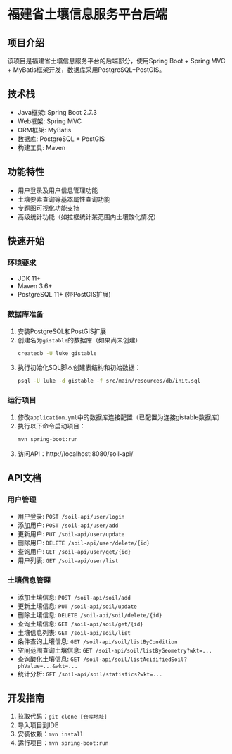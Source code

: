 # 福建省土壤信息服务平台后端

## 项目介绍
该项目是福建省土壤信息服务平台的后端部分，使用Spring Boot + Spring MVC + MyBatis框架开发，数据库采用PostgreSQL+PostGIS。

## 技术栈
- Java框架: Spring Boot 2.7.3
- Web框架: Spring MVC
- ORM框架: MyBatis
- 数据库: PostgreSQL + PostGIS
- 构建工具: Maven

## 功能特性
- 用户登录及用户信息管理功能
- 土壤要素查询等基本属性查询功能
- 专题图可视化功能支持
- 高级统计功能（如拉框统计某范围内土壤酸化情况）

## 快速开始

### 环境要求
- JDK 11+
- Maven 3.6+
- PostgreSQL 11+ (带PostGIS扩展)

### 数据库准备
1. 安装PostgreSQL和PostGIS扩展
2. 创建名为`gistable`的数据库（如果尚未创建）
   ```bash
   createdb -U luke gistable
   ```
3. 执行初始化SQL脚本创建表结构和初始数据：
   ```bash
   psql -U luke -d gistable -f src/main/resources/db/init.sql
   ```

### 运行项目
1. 修改`application.yml`中的数据库连接配置（已配置为连接gistable数据库）
2. 执行以下命令启动项目：
   ```bash
   mvn spring-boot:run
   ```
3. 访问API：http://localhost:8080/soil-api/

## API文档

### 用户管理
- 用户登录: `POST /soil-api/user/login`
- 添加用户: `POST /soil-api/user/add`
- 更新用户: `PUT /soil-api/user/update`
- 删除用户: `DELETE /soil-api/user/delete/{id}`
- 查询用户: `GET /soil-api/user/get/{id}`
- 用户列表: `GET /soil-api/user/list`

### 土壤信息管理
- 添加土壤信息: `POST /soil-api/soil/add`
- 更新土壤信息: `PUT /soil-api/soil/update`
- 删除土壤信息: `DELETE /soil-api/soil/delete/{id}`
- 查询土壤信息: `GET /soil-api/soil/get/{id}`
- 土壤信息列表: `GET /soil-api/soil/list`
- 条件查询土壤信息: `GET /soil-api/soil/listByCondition`
- 空间范围查询土壤信息: `GET /soil-api/soil/listByGeometry?wkt=...`
- 查询酸化土壤信息: `GET /soil-api/soil/listAcidifiedSoil?phValue=...&wkt=...`
- 统计分析: `GET /soil-api/soil/statistics?wkt=...`

## 开发指南
1. 拉取代码：`git clone [仓库地址]`
2. 导入项目到IDE
3. 安装依赖：`mvn install`
4. 运行项目：`mvn spring-boot:run` 